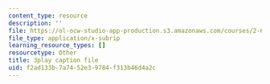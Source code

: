 ```yaml
---
content_type: resource
description: ''
file: https://ol-ocw-studio-app-production.s3.amazonaws.com/courses/2-627-fundamentals-of-photovoltaics-fall-2013/f2ad133b7a7452e39784f313b46d4a2c_rhV4Wnz8g-U.vtt
file_type: application/x-subrip
learning_resource_types: []
resourcetype: Other
title: 3play caption file
uid: f2ad133b-7a74-52e3-9784-f313b46d4a2c
---
```

